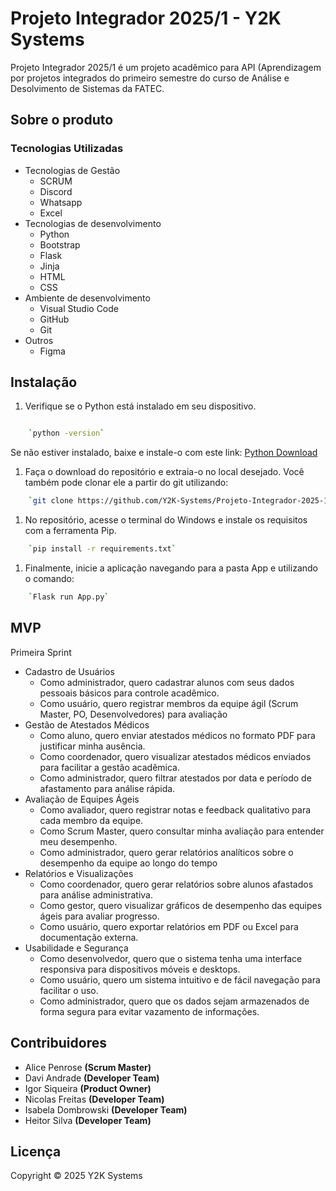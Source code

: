 # Projeto Integrador 2025/1 - Y2K Systems

Projeto Integrador 2025/1 é um projeto acadêmico para API (Aprendizagem por projetos integrados do primeiro semestre do curso de Análise e Desolvimento de Sistemas da FATEC.
## Sobre o produto

### Tecnologias Utilizadas

- Tecnologias de Gestão
  - SCRUM
  - Discord
  - Whatsapp
  - Excel
- Tecnologias de desenvolvimento
  - Python
  - Bootstrap
  - Flask
  - Jinja
  - HTML
  - CSS
- Ambiente de desenvolvimento
  - Visual Studio Code
  - GitHub
  - Git
- Outros
  - Figma

## Instalação

1. Verifique se o Python está instalado em seu dispositivo.
```sh

    `python -version`
```
  Se não estiver instalado, baixe e instale-o com este link: [Python Download](https://www.python.org/downloads/)

1. Faça o download do repositório e extraia-o no local desejado. Você também pode clonar ele a partir do git utilizando:
```sh
    `git clone https://github.com/Y2K-Systems/Projeto-Integrador-2025-1.git`
```
1. No repositório, acesse o terminal do Windows e instale os requisitos com a ferramenta Pip.
```sh
    `pip install -r requirements.txt`
```
1. Finalmente, inicie a aplicação navegando para a pasta App e utilizando o comando:
```sh
    `Flask run App.py`
```

## MVP
Primeira Sprint
- Cadastro de Usuários
  - Como administrador, quero cadastrar alunos com seus dados pessoais básicos para controle acadêmico.
  - Como usuário, quero registrar membros da equipe ágil (Scrum Master, PO, Desenvolvedores) para avaliação
- Gestão de Atestados Médicos
  - Como aluno, quero enviar atestados médicos no formato PDF para justificar minha ausência.
  - Como coordenador, quero visualizar atestados médicos enviados para facilitar a gestão acadêmica.
  - Como administrador, quero filtrar atestados por data e período de afastamento para análise rápida.
- Avaliação de Equipes Ágeis
  - Como avaliador, quero registrar notas e feedback qualitativo para cada membro da equipe.
  - Como Scrum Master, quero consultar minha avaliação para entender meu desempenho.
  - Como administrador, quero gerar relatórios analíticos sobre o desempenho da equipe ao longo do tempo
- Relatórios e Visualizações
  - Como coordenador, quero gerar relatórios sobre alunos afastados para análise administrativa.
  - Como gestor, quero visualizar gráficos de desempenho das equipes ágeis para avaliar progresso.
  - Como usuário, quero exportar relatórios em PDF ou Excel para documentação externa.
- Usabilidade e Segurança
  - Como desenvolvedor, quero que o sistema tenha uma interface responsiva para dispositivos móveis e desktops.
  - Como usuário, quero um sistema intuitivo e de fácil navegação para facilitar o uso.
  - Como administrador, quero que os dados sejam armazenados de forma segura para evitar vazamento de informações.
    
## Contribuidores

 - Alice Penrose       **(Scrum Master)**
 - Davi Andrade        **(Developer Team)**
 - Igor Siqueira       **(Product Owner)**
 - Nicolas Freitas     **(Developer Team)**
 - Isabela Dombrowski  **(Developer Team)**
 - Heitor Silva        **(Developer Team)**

## Licença

Copyright © 2025 Y2K Systems
